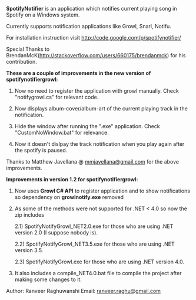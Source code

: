<b>SpotifyNotifier</b> is an application which notifies current playing song in Spotify
on a Windows system.

Currently supports notification applications like Growl, Snarl, Notifu.

For installation instruction visit http://code.google.com/p/spotifynotifier/

Special Thanks to BrendanMcK(http://stackoverflow.com/users/660175/brendanmck)
for his contribution.


<strong>These are a couple of improvements in the new version of spotifynotifiergrowl:</strong>

1) Now no need to register the application with growl manually. Check
"notifygrowl.cs" for relevant code.

2) Now displays album-cover/album-art of the current playing track in the
notification.

3) Hide the window after running the ".exe" application. Check
"CustomNoWindow.bat" for relevance.

4) Now it doesn't dislpay the track notification when you play again after the
spotify is paused.


Thanks to Matthew Javellana @ mmjavellana@gmail.com for the above improvements.


<strong>Improvements in version 1.2 for spotifynotifiergrowl:</strong>

1) Now uses <b>Growl C# API</b> to register application and to show notifications so dependency on <b>growlnotify.exe</b> removed

2) As some of the methods were not supported for .NET < 4.0 so now the zip includes  

   2.1) SpotifyNotifyGrowl_NET2.0.exe for those who are using .NET version 2.0 (I suppose nobody is).

   2.2) SpotifyNotifyGrowl_NET3.5.exe for those who are using .NET version 3.5.

   2.3) SpotifyNotifyGrowl.exe for those who are using .NET version 4.0.

3) It also includes a compile_NET4.0.bat file to compile the project after making some changes to it.


Author: Ranveer Raghuwanshi
Email: ranveer.raghu@gmail.com


